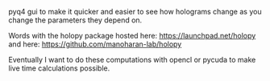 pyq4 gui to make it quicker and easier to see how holograms change as you change the parameters they depend on.

Words with the holopy package hosted here: https://launchpad.net/holopy and here: https://github.com/manoharan-lab/holopy

Eventually I want to do these computations with opencl or pycuda to make live time calculations possible.
